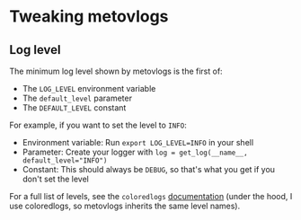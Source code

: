 # Tweaking metovlogs
## Log level
The minimum log level shown by metovlogs is the first of:

* The `LOG_LEVEL` environment variable
* The `default_level` parameter
* The `DEFAULT_LEVEL` constant

For example, if you want to set the level to `INFO`:
* Environment variable: Run `export LOG_LEVEL=INFO` in your shell
* Parameter: Create your logger with `log = get_log(__name__, default_level="INFO")`
* Constant: This should always be `DEBUG`, so that's what you get if you don't set the level

For a full list of levels, see the `coloredlogs` [documentation](https://coloredlogs.readthedocs.io/en/latest/api.html#coloredlogs.find_defined_levels) (under the hood, I use coloredlogs, so metovlogs inherits the same level names).

